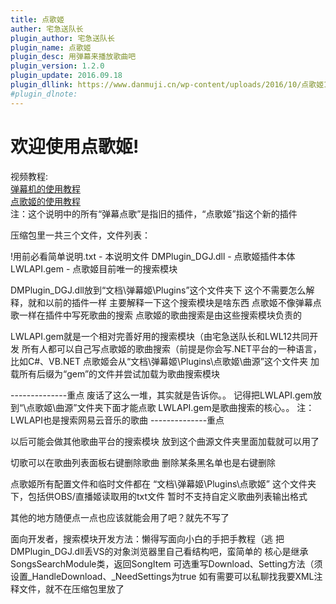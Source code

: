 ```yaml
---
title: 点歌姬
auther: 宅急送队长
plugin_author: 宅急送队长
plugin_name: 点歌姬
plugin_desc: 用弹幕来播放歌曲吧
plugin_version: 1.2.0
plugin_update: 2016.09.18
plugin_dllink: https://www.danmuji.cn/wp-content/uploads/2016/10/点歌姬1.2.zip
#plugin_dlnote: 
---
```

# 欢迎使用点歌姬!
视频教程:<br/>
[弹幕机的使用教程](http://www.bilibili.com/video/av6525329/)<br/>
[点歌姬的使用教程](http://www.bilibili.com/video/av6465937/)<br/>
注：这个说明中的所有“弹幕点歌”是指旧的插件，“点歌姬”指这个新的插件

压缩包里一共三个文件，文件列表：

!用前必看简单说明.txt - 本说明文件
DMPlugin_DGJ.dll - 点歌姬插件本体
LWLAPI.gem - 点歌姬目前唯一的搜索模块

DMPlugin_DGJ.dll放到“文档\弹幕姬\Plugins”这个文件夹下
这个不需要怎么解释，就和以前的插件一样
主要解释一下这个搜索模块是啥东西
点歌姬不像弹幕点歌一样在插件中写死歌曲的搜索
点歌姬的歌曲搜索是由这些搜索模块负责的

LWLAPI.gem就是一个相对完善好用的搜索模块（由宅急送队长和LWL12共同开发
所有人都可以自己写点歌姬的歌曲搜索（前提是你会写.NET平台的一种语言，比如C#、VB.NET
点歌姬会从“文档\弹幕姬\Plugins\点歌姬\曲源”这个文件夹
加载所有后缀为“gem”的文件并尝试加载为歌曲搜索模块

--------------重点
废话了这么一堆，其实就是告诉你。。
记得把LWLAPI.gem放到“\点歌姬\曲源”文件夹下面才能点歌
LWLAPI.gem是歌曲搜索的核心。。
注：LWLAPI也是搜索网易云音乐的歌曲
--------------重点

以后可能会做其他歌曲平台的搜索模块
放到这个曲源文件夹里面加载就可以用了

切歌可以在歌曲列表面板右键删除歌曲
删除某条黑名单也是右键删除

点歌姬所有配置文件和临时文件都在
“文档\弹幕姬\Plugins\点歌姬”
这个文件夹下，包括供OBS/直播姬读取用的txt文件
暂时不支持自定义歌曲列表输出格式


其他的地方随便点一点也应该就能会用了吧？就先不写了




面向开发者，搜索模块开发方法：懒得写面向小白的手把手教程（逃
把DMPlugin_DGJ.dll丢VS的对象浏览器里自己看结构吧，蛮简单的
核心是继承SongsSearchModule类，返回SongItem
可选重写Download、Setting方法（须设置_HandleDownload、_NeedSettings为true
如有需要可以私聊找我要XML注释文件，就不在压缩包里放了